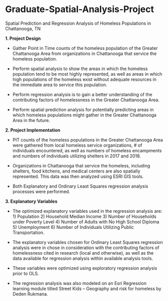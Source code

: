 # Graduate-Spatial-Analysis-Project
Spatial Prediction and Regression Analysis of Homeless Populations in Chattanooga, TN

**1. Project Design**

* Gather Point in Time counts of the homeless population of the Greater Chattanooga Area from organizations in Chattanooga that service the homeless population.

* Perform spatial analysis to show the areas in which the homeless population tend to be most highly represented, as well as areas in which high populations of the homeless exist without adequate resources in the immediate area to service this population. 

* Perform regression analysis is to gain a better understanding of the contributing factors of homelessness in the Greater Chattanooga Area. 

* Perform spatial prediction analysis for potentially predicting areas in which homeless populations might gather in the Greater Chattanooga Area in the future.

**2. Project Implementation**

* PIT counts of the homeless populations in the Greater Chattanooga Area were gathered from local homeless service organizations, # of individuals encountered, as well as numbers of homeless encampments and numbers of individuals utilizing shelters in 2017 and 2018. 

* Organizations in Chattanooga that service the homeless, including shelters, food kitchens, and medical centers are also spatially represented. 
This data was then analyzed using ESRI GIS tools.

* Both Explanatory and Ordinary Least Squares regression analysis processes were performed.

**3. Explanatory Variables**

* The optimized explanatory variables used in the regression analysis are: 1) Population 2) Household Median Income 3) Number of Households under Poverty Level 4) Number of Adults with No High School Diploma 5) Unemployment 6) Number of Individuals Utilizing Public Transportation.

* The explanatory variables chosen for Ordinary Least Squares regression analysis were in chose in consideration with the contributing factors of homelessness cited in research (local and otherwise), as well as the data available for regression analysis within available analysis tools. 

* These variables were optimized using exploratory regression analysis prior to OLS. 

* The regression analysis was also modeled on an Esri Regression learning module titled Street Kids – Geography and risk for homeless by Deden Rukmana. 
